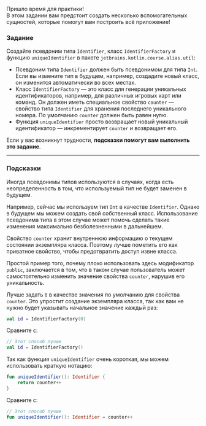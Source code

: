 Пришло время для практики!  
В этом задании вам предстоит создать несколько вспомогательных сущностей, которые помогут вам построить всё приложение!

### Задание

Создайте псевдоним типа `Identifier`, класс `IdentifierFactory` и функцию `uniqueIdentifier` в пакете `jetbrains.kotlin.course.alias.util`:

- Псевдоним типа `Identifier` должен быть псевдонимом для типа `Int`. Если вы измените тип в будущем, например, создадите новый класс, он изменится автоматически во всех местах.
- Класс `IdentifierFactory` — это класс для генерации уникальных идентификаторов, например, для различных игровых карт или команд. Он должен иметь специальное свойство `counter` — свойство типа `Identifier` для хранения последнего уникального номера. По умолчанию `counter` должен быть равен нулю.
- Функция `uniqueIdentifier` просто возвращает новый уникальный идентификатор — инкрементирует `counter` и возвращает его.

Если у вас возникнут трудности, **подсказки помогут вам выполнить это задание**.

----

### Подсказки

<div class="hint" title="Нажмите, чтобы узнать о использовании псевдонимов типов">

Иногда псевдонимы типов используются в случаях, когда есть неопределенность в том, что используемый тип не будет заменен в будущем.

Например, сейчас мы используем тип `Int` в качестве `Identifier`. Однако в будущем мы можем создать свой собственный класс. Использование псевдонима типа в этом случае может помочь сделать такие изменения максимально безболезненными в дальнейшем.
</div>

<div class="hint" title="Нажмите, чтобы узнать больше об модификаторах доступа">

Свойство `counter` хранит внутреннюю информацию о текущем состоянии экземпляра класса. Поэтому лучше пометить его как приватное свойство, чтобы предотвратить доступ извне класса.

Простой пример того, почему плохо использовать здесь модификатор `public`, заключается в том, что в таком случае пользователь может самостоятельно изменить значение свойства `counter`, нарушив его уникальность.
</div>

<div class="hint" title="Нажмите, чтобы узнать о значениях по умолчанию">

Лучше задать `0` в качестве значения по умолчанию для свойства `counter`. Это упростит создание экземпляра класса, так как вам не нужно будет указывать начальное значение каждый раз:

  ```kotlin
  val id = IdentifierFactory(0)
  ```

Сравните с:

  ```kotlin
  // Этот способ лучше
  val id = IdentifierFactory()
  ```

</div>

<div class="hint" title="Нажмите, чтобы узнать о краткой записи для функций">

Так как функция `uniqueIdentifier` очень короткая, мы можем использовать краткую нотацию:

  ```kotlin
  fun uniqueIdentifier(): Identifier {
      return counter++
  }
  ```

Сравните с:

  ```kotlin
  // Этот способ лучше
  fun uniqueIdentifier(): Identifier = counter++
  ```

</div>